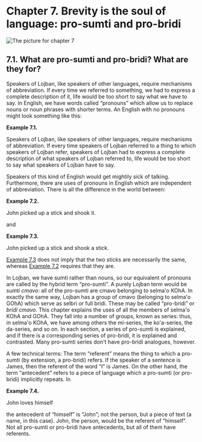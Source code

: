 <a id="chapter-anaphoric-cmavo"></a>Chapter 7. <a id="c7"></a>Brevity is the soul of language: pro-sumti and pro-bridi
======================================================================================================================

<a id="chapter-anaphoric-cmavo-picture"></a>![The picture for chapter 7](/assets//books/uncll/media/chapter-anaphoric-cmavo.svg.png)

<a id="section-anaphoric-cmavo-introduction"></a>7.1. <a id="c7s1"></a>What are pro-sumti and pro-bridi? What are they for?
---------------------------------------------------------------------------------------------------------------------------

<a id="id-1.8.3.2.1" class="indexterm"></a>Speakers of Lojban, like speakers of other languages, require mechanisms of abbreviation. If every time we referred to something, we had to express a complete description of it, life would be too short to say what we have to say. In English, we have words called “pronouns” which allow us to replace nouns or noun phrases with shorter terms. An English with no pronouns might look something like this:

<div class="example">
<a id="example-random-id-KeL4"></a>

**Example 7.1. <a id="c7e1d1"></a>** 

Speakers of Lojban, like speakers of other languages, require mechanisms of abbreviation. If every time speakers of Lojban referred to a thing to which speakers of Lojban refer, speakers of Lojban had to express a complete description of what speakers of Lojban referred to, life would be too short to say what speakers of Lojban have to say.

</div>  

<a id="id-1.8.3.4.1" class="indexterm"></a>Speakers of this kind of English would get mightily sick of talking. Furthermore, there are uses of pronouns in English which are independent of abbreviation. There is all the difference in the world between:

<div class="example">
<a id="example-random-id-VISf"></a>

**Example 7.2. <a id="id-1.8.3.5.1.1" class="indexterm"></a><a id="c7e1d2"></a>** 

John picked up a stick and shook it.

</div>  

and

<div class="example">
<a id="example-random-id-GoqJ"></a>

**Example 7.3. <a id="id-1.8.3.7.1.1" class="indexterm"></a><a id="c7e1d3"></a>** 

John picked up a stick and shook a stick.

</div>  

[Example 7.3](../chapter-anaphoric-cmavo#example-random-id-GoqJ) does not imply that the two sticks are necessarily the same, whereas [Example 7.2](../chapter-anaphoric-cmavo#example-random-id-VISf) requires that they are.

<a id="id-1.8.3.9.1" class="indexterm"></a><a id="id-1.8.3.9.2" class="indexterm"></a><a id="id-1.8.3.9.3" class="indexterm"></a><a id="id-1.8.3.9.4" class="indexterm"></a><a id="id-1.8.3.9.5" class="indexterm"></a><a id="id-1.8.3.9.6" class="indexterm"></a><a id="id-1.8.3.9.7" class="indexterm"></a><a id="id-1.8.3.9.8" class="indexterm"></a>In Lojban, we have sumti rather than nouns, so our equivalent of pronouns are called by the hybrid term “pro-sumti”. A purely Lojban term would be _<a id="id-1.8.3.9.10.1" class="indexterm"></a>sumti cmavo_: all of the pro-sumti are cmavo belonging to selma'o KOhA. In exactly the same way, Lojban has a group of cmavo (belonging to selma'o GOhA) which serve as selbri or full bridi. These may be called “pro-bridi” or _<a id="id-1.8.3.9.12.1" class="indexterm"></a>bridi cmavo_. This chapter explains the uses of all the members of selma'o KOhA and GOhA. They fall into a number of groups, known as series: thus, in selma'o KOhA, we have among others the mi-series, the ko'a-series, the da-series, and so on. In each section, a series of pro-sumti is explained, and if there is a corresponding series of pro-bridi, it is explained and contrasted. Many pro-sumti series don't have pro-bridi analogues, however.

<a id="id-1.8.3.10.1" class="indexterm"></a><a id="id-1.8.3.10.2" class="indexterm"></a><a id="id-1.8.3.10.3" class="indexterm"></a><a id="id-1.8.3.10.4" class="indexterm"></a>A few technical terms: The term “referent” means the thing to which a pro-sumti (by extension, a pro-bridi) refers. If the speaker of a sentence is James, then the referent of the word “I” is James. On the other hand, the term “antecedent” refers to a piece of language which a pro-sumti (or pro-bridi) implicitly repeats. In

<div class="example">
<a id="example-random-id-AnBS"></a>

**Example 7.4. <a id="c7e1d4"></a>** 

John loves himself

</div>  

the antecedent of “himself” is “John”; not the person, but a piece of text (a name, in this case). John, the person, would be the referent of “himself”. Not all pro-sumti or pro-bridi have antecedents, but all of them have referents.